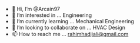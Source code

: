 - 👋 Hi, I’m @Arcain97
- 👀 I’m interested in ... Engineering 
- 🌱 I’m currently learning ... Mechanical Engineering 
- 💞️ I’m looking to collaborate on ... HVAC Design 
- 📫 How to reach me ... rahimhadjiali@gmail.com 

<!---
Arcain97/Arcain97 is a ✨ special ✨ repository because its `README.md` (this file) appears on your GitHub profile.
You can click the Preview link to take a look at your changes.
--->
